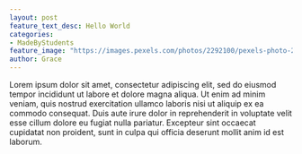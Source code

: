 ```yaml
---
layout: post
feature_text_desc: Hello World
categories:
- MadeByStudents
feature_image: "https://images.pexels.com/photos/2292100/pexels-photo-2292100.jpeg?auto=compress&cs=tinysrgb&dpr=2&h=650&w=940"
author: Grace
---
```


Lorem ipsum dolor sit amet, consectetur adipiscing elit, sed do eiusmod tempor incididunt ut labore et dolore magna aliqua. Ut enim ad minim veniam, quis nostrud exercitation ullamco laboris nisi ut aliquip ex ea commodo consequat. Duis aute irure dolor in reprehenderit in voluptate velit esse cillum dolore eu fugiat nulla pariatur. Excepteur sint occaecat cupidatat non proident, sunt in culpa qui officia deserunt mollit anim id est laborum.

